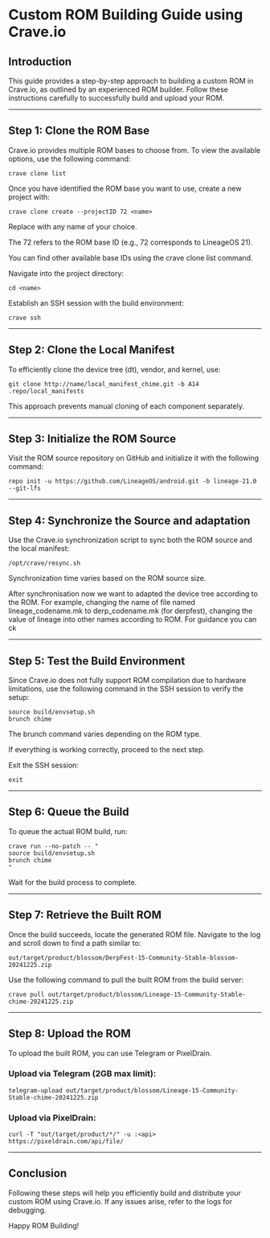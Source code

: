 # Custom ROM Building Guide using Crave.io

## Introduction

This guide provides a step-by-step approach to building a custom ROM in Crave.io, as outlined by an experienced ROM builder. Follow these instructions carefully to successfully build and upload your ROM.


---

## Step 1: Clone the ROM Base

Crave.io provides multiple ROM bases to choose from. To view the available options, use the following command:

```
crave clone list
```

Once you have identified the ROM base you want to use, create a new project with:

```
crave clone create --projectID 72 <name>
```

Replace <name> with any name of your choice.

The 72 refers to the ROM base ID (e.g., 72 corresponds to LineageOS 21).

You can find other available base IDs using the crave clone list command.


Navigate into the project directory:

```
cd <name>
```

Establish an SSH session with the build environment:

```
crave ssh
```


---

## Step 2: Clone the Local Manifest

To efficiently clone the device tree (dt), vendor, and kernel, use:

```
git clone http://name/local_manifest_chime.git -b A14 .repo/local_manifests
```

This approach prevents manual cloning of each component separately.


---

## Step 3: Initialize the ROM Source

Visit the ROM source repository on GitHub and initialize it with the following command:

```
repo init -u https://github.com/LineageOS/android.git -b lineage-21.0 --git-lfs
```


---

## Step 4: Synchronize the Source and adaptation

Use the Crave.io synchronization script to sync both the ROM source and the local manifest:

```
/opt/crave/resync.sh
```

Synchronization time varies based on the ROM source size.

After synchronisation now we want to adapted the device tree according to the ROM. For example, changing the name of file named lineage_codename.mk to derp_codename.mk (for derpfest), changing the value of lineage into other names according to ROM. For guidance you can ck


---

## Step 5: Test the Build Environment

Since Crave.io does not fully support ROM compilation due to hardware limitations, use the following command in the SSH session to verify the setup:

```
source build/envsetup.sh
brunch chime
```

The brunch command varies depending on the ROM type.

If everything is working correctly, proceed to the next step.


Exit the SSH session:

```
exit
```


---

## Step 6: Queue the Build

To queue the actual ROM build, run:

```
crave run --no-patch -- "
source build/envsetup.sh
brunch chime
"
```

Wait for the build process to complete.


---

## Step 7: Retrieve the Built ROM

Once the build succeeds, locate the generated ROM file. Navigate to the log and scroll down to find a path similar to:

```
out/target/product/blossom/DerpFest-15-Community-Stable-blossom-20241225.zip
```

Use the following command to pull the built ROM from the build server:

```
crave pull out/target/product/blossom/Lineage-15-Community-Stable-chime-20241225.zip
```

---

## Step 8: Upload the ROM

To upload the built ROM, you can use Telegram or PixelDrain.

### Upload via Telegram (2GB max limit):

```
telegram-upload out/target/product/blossom/Lineage-15-Community-Stable-chime-20241225.zip
```

### Upload via PixelDrain:

```
curl -T "out/target/product/*/" -u :<api> https://pixeldrain.com/api/file/
```


---

## Conclusion

Following these steps will help you efficiently build and distribute your custom ROM using Crave.io. If any issues arise, refer to the logs for debugging.

Happy ROM Building!

